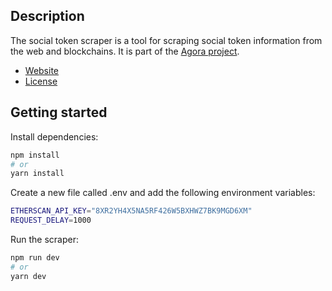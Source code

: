 ## Description

The social token scraper is a tool for scraping social token information from the web and blockchains.
It is part of the [Agora project](https://github.com/AgoraSpaceDAO).

- [Website](https://agora.space)
- [License](./LICENSE)

## Getting started

Install dependencies:

```bash
npm install
# or
yarn install
```

Create a new file called .env and add the following environment variables:

```bash
ETHERSCAN_API_KEY="8XR2YH4X5NA5RF426W5BXHWZ7BK9MGD6XM"
REQUEST_DELAY=1000
```

Run the scraper:

```bash
npm run dev
# or
yarn dev
```
